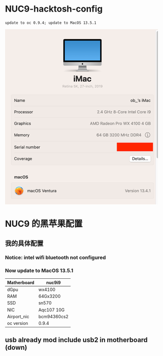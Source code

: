 # NUC9-hacktosh-config

`update to oc 0.9.4;
update to MacOS 13.5.1`

![MacOS 13.4.1](https://github.com/littlesum/nuc9hacktosh-config/blob/main/pic/macOS%2013.4.1.png)

# NUC9 的黑苹果配置

## 我的具体配置

### Notice: intel wifi bluetooth not configured

### Now update to MacOS 13.5.1

| Matherboard | nuc9i9      |
| ----------- | ----------- |
| dGpu        | wx4100      |
| RAM         | 64Gx3200    |
| SSD         | sn570       |
| NIC         | Aqc107 10G  |
| Airport_nic | bcm94360cs2 |
| oc version  | 0.9.4       |

## usb already mod include usb2 in motherboard (down)







